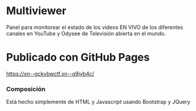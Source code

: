 # Multiviewer
Panel para monitorear el estado de los videos EN VIVO de los diferentes canales en YouTube y Odysee de Televisión abierta en el mundo.

# Publicado con GitHub Pages
https://xn--gckvbwctf.xn--q9jyb4c/

### Composición
Está hecho simplemente de HTML y Javascript usando Bootstrap y JQuery
